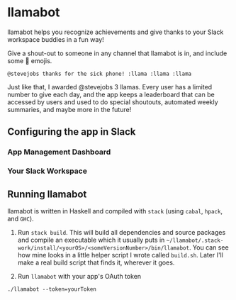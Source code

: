 # llamabot

llamabot helps you recognize achievements and give thanks to your Slack workspace buddies in a fun way!

Give a shout-out to someone in any channel that llamabot is in, and include some :llama: emojis.

```
@stevejobs thanks for the sick phone! :llama :llama :llama
```

Just like that, I awarded @stevejobs 3 llamas. Every user has a limited number to give each day, and the app keeps a leaderboard that can be accessed by users and used to do special shoutouts, automated weekly summaries, and maybe more in the future!

## Configuring the app in Slack

### App Management Dashboard

### Your Slack Workspace


## Running llamabot
llamabot is written in Haskell and compiled with `stack` (using `cabal`, `hpack`, and `GHC`). 

1) Run `stack build`. This will build all dependencies and source packages and compile an executable which it usually puts in `~/llamabot/.stack-work/install/<yourOS>/<someVersionNumber>/bin/llamabot`. You can see how mine looks in a little helper script I wrote called `build.sh`. Later I'll make a real build script that finds it, wherever it goes.

2) Run `llamabot` with your app's OAuth token
```
./llamabot --token=yourToken
```
